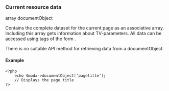 ### Current resource data

array documentObject

Contains the complete dataset for the current page as an associative array. Including this array gets information about TV-parameters. All data can be accessed using tags of the form .

There is no suitable API method for retrieving data from a documentObject.

#### Example

    <?php  
        echo $modx->documentObject['pagetitle'];  
        // Displays the page title
    ?>
